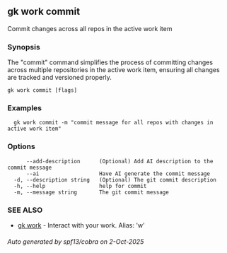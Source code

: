 ## gk work commit

Commit changes across all repos in the active work item

### Synopsis


  The "commit" command simplifies the process of committing changes across multiple repositories in the active work item, ensuring all changes are tracked and versioned properly.


```
gk work commit [flags]
```

### Examples

```
  gk work commit -m "commit message for all repos with changes in active work item"
```

### Options

```
      --add-description      (Optional) Add AI description to the commit message
      --ai                   Have AI generate the commit message
  -d, --description string   (Optional) The git commit description
  -h, --help                 help for commit
  -m, --message string       The git commit message
```

### SEE ALSO

* [gk work](gk_work.md)	 - Interact with your work. Alias: 'w'

###### Auto generated by spf13/cobra on 2-Oct-2025

